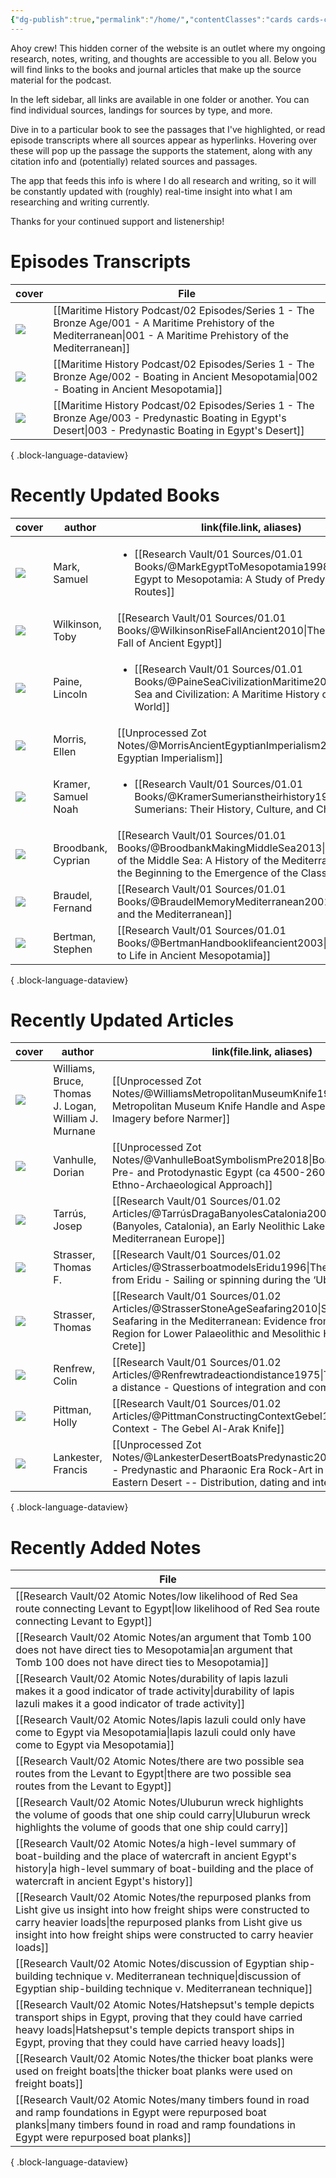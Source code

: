 ```yaml
---
{"dg-publish":true,"permalink":"/home/","contentClasses":"cards cards-cover cards-cover-no-border","tags":["gardenEntry"]}
---
```


Ahoy crew! This hidden corner of the website is an outlet where my ongoing research, notes, writing, and thoughts are accessible to you all. Below you will find links to the books and journal articles that make up the source material for the podcast.

In the left sidebar, all links are available in one folder or another. You can find individual sources, landings for sources by type, and more.

Dive in to a particular book to see the passages that I've highlighted, or read episode transcripts where all sources appear as hyperlinks. Hovering over these will pop up the passage the supports the statement, along with any citation info and (potentially) related sources and passages.

The app that feeds this info is where I do all research and writing, so it will be constantly updated with (roughly) real-time insight into what I am researching and writing currently.

Thanks for your continued support and listenership!

# Episodes Transcripts

| cover                                                                                         | File                                                                                                                                                                     |
| --------------------------------------------------------------------------------------------- | ------------------------------------------------------------------------------------------------------------------------------------------------------------------------ |
| ![](https://res.cloudinary.com/ducqxvol0/image/upload/v1694658433/001_Final_Cover_yiabon.png) | [[Maritime History Podcast/02 Episodes/Series 1 - The Bronze Age/001 - A Maritime Prehistory of the Mediterranean\|001 - A Maritime Prehistory of the Mediterranean]] |
| ![](https://res.cloudinary.com/ducqxvol0/image/upload/v1694658376/002_Final_Cover_r10lra.png) | [[Maritime History Podcast/02 Episodes/Series 1 - The Bronze Age/002 - Boating in Ancient Mesopotamia\|002 - Boating in Ancient Mesopotamia]]                         |
| ![](\-)                                                                                       | [[Maritime History Podcast/02 Episodes/Series 1 - The Bronze Age/003 - Predynastic Boating in Egypt's Desert\|003 - Predynastic Boating in Egypt's Desert]]           |

{ .block-language-dataview}

# Recently Updated Books

| cover                                                             | author              | link(file.link, aliases)                                                                                                                                                                            |
| ----------------------------------------------------------------- | ------------------- | --------------------------------------------------------------------------------------------------------------------------------------------------------------------------------------------------- |
| ![](https://m.media-amazon.com/images/I/51KxuKtrkGL.jpg)          | Mark, Samuel        | <ul><li>[[Research Vault/01 Sources/01.01 Books/@MarkEgyptToMesopotamia1998.md\\|From Egypt to Mesopotamia: A Study of Predynastic Trade Routes]]</li></ul>                                         |
| ![](https://m.media-amazon.com/images/I/61g9Jws4k9L._SL1500_.jpg) | Wilkinson, Toby     | [[Research Vault/01 Sources/01.01 Books/@WilkinsonRiseFallAncient2010\|The Rise and Fall of Ancient Egypt]]                                                                                      |
| ![](https://m.media-amazon.com/images/I/91Id2S35ZwL._SL1500_.jpg) | Paine, Lincoln      | <ul><li>[[Research Vault/01 Sources/01.01 Books/@PaineSeaCivilizationMaritime2013.md\\|The Sea and Civilization: A Maritime History of the World]]</li></ul>                                        |
| ![](https://m.media-amazon.com/images/I/51pCfd9PwxL.jpg)          | Morris, Ellen       | [[Unprocessed Zot Notes/@MorrisAncientEgyptianImperialism2018\|Ancient Egyptian Imperialism]]                                                                                                    |
| ![](https://m.media-amazon.com/images/I/81ZQWb8CFnL._SL1360_.jpg) | Kramer, Samuel Noah | <ul><li>[[Research Vault/01 Sources/01.01 Books/@KramerSumerianstheirhistory1963.md\\|The Sumerians: Their History, Culture, and Character]]</li></ul>                                              |
| ![](https://m.media-amazon.com/images/I/71VcN6Vsl-L._SL1500_.jpg) | Broodbank, Cyprian  | [[Research Vault/01 Sources/01.01 Books/@BroodbankMakingMiddleSea2013\|The Making of the Middle Sea: A History of the Mediterranean from the Beginning to the Emergence of the Classical World]] |
| ![](https://m.media-amazon.com/images/I/41PeNSKkrVL.jpg)          | Braudel, Fernand    | [[Research Vault/01 Sources/01.01 Books/@BraudelMemoryMediterranean2001\|Memory and the Mediterranean]]                                                                                          |
| ![](https://m.media-amazon.com/images/I/71S5BYlijQL._SL1360_.jpg) | Bertman, Stephen    | [[Research Vault/01 Sources/01.01 Books/@BertmanHandbooklifeancient2003\|Handbook to Life in Ancient Mesopotamia]]                                                                               |

{ .block-language-dataview}

# Recently Updated Articles

| cover                                                                                                                             | author                                               | link(file.link, aliases)                                                                                                                                                                                             |
| --------------------------------------------------------------------------------------------------------------------------------- | ---------------------------------------------------- | -------------------------------------------------------------------------------------------------------------------------------------------------------------------------------------------------------------------- |
| ![](https://res.cloudinary.com/ducqxvol0/image/upload/v1694744142/Source%20Covers/Pasted_image_20230723175354_vyhyyx.png)         | Williams, Bruce, Thomas J. Logan, William J. Murnane | [[Unprocessed Zot Notes/@WilliamsMetropolitanMuseumKnife1987\|The Metropolitan Museum Knife Handle and Aspects of Pharaonic Imagery before Narmer]]                                                               |
| ![](https://res.cloudinary.com/ducqxvol0/image/upload/v1694744076/Source%20Covers/Pasted_image_20230723174916_mtmz1o.png)         | Vanhulle, Dorian                                     | [[Unprocessed Zot Notes/@VanhulleBoatSymbolismPre2018\|Boat Symbolism in Pre- and Protodynastic Egypt (ca 4500-2600 B.C.) -- An Ethno-Archaeological Approach]]                                                   |
| ![](https://res.cloudinary.com/ducqxvol0/image/upload/v1694744025/Source%20Covers/tarrus_draga_cover_rcinrz.jpg)                  | Tarrús, Josep                                        | [[Research Vault/01 Sources/01.02 Articles/@TarrúsDragaBanyolesCatalonia2008\|La Draga (Banyoles, Catalonia), an Early Neolithic Lakeside Village in Mediterranean Europe]]                                       |
| ![](https://res.cloudinary.com/ducqxvol0/image/upload/v1694743976/Source%20Covers/strasser_1996_ievcb8.jpg)                       | Strasser, Thomas F.                                  | [[Research Vault/01 Sources/01.02 Articles/@StrasserboatmodelsEridu1996\|The boat models from Eridu - Sailing or spinning during the ‘Ubaid period?]]                                                             |
| ![](https://res.cloudinary.com/ducqxvol0/image/upload/v1694743942/Source%20Covers/strasser_hesperia_cover_zxjo5a.png)             | Strasser, Thomas                                     | [[Research Vault/01 Sources/01.02 Articles/@StrasserStoneAgeSeafaring2010\|Stone Age Seafaring in the Mediterranean: Evidence from the Plakias Region for Lower Palaeolithic and Mesolithic Habitation of Crete]] |
| ![](https://res.cloudinary.com/ducqxvol0/image/upload/v1694743899/Source%20Covers/renfrew_cover_weyeje.jpg)                       | Renfrew, Colin                                       | [[Research Vault/01 Sources/01.02 Articles/@Renfrewtradeactiondistance1975\|Trade as action at a distance - Questions of integration and communication]]                                                          |
| ![](https://res.cloudinary.com/ducqxvol0/image/upload/v1694743840/Source%20Covers/Gebel_el-Arak_knife__front_and_back_a9sl5x.jpg) | Pittman, Holly                                       | [[Research Vault/01 Sources/01.02 Articles/@PittmanConstructingContextGebel1996\|Constructing Context - The Gebel Al-Arak Knife]]                                                                                 |
| ![](https://res.cloudinary.com/ducqxvol0/image/upload/v1694743713/Source%20Covers/Pasted_image_20230723164629_u5bd4v.png)         | Lankester, Francis                                   | [[Unprocessed Zot Notes/@LankesterDesertBoatsPredynastic2013\|Desert Boats - Predynastic and Pharaonic Era Rock-Art in Egypt’s Central Eastern Desert -- Distribution, dating and interpretation]]                |

{ .block-language-dataview}

# Recently Added Notes

| File                                                                                                                                                                                                                                                                   |
| ---------------------------------------------------------------------------------------------------------------------------------------------------------------------------------------------------------------------------------------------------------------------- |
| [[Research Vault/02 Atomic Notes/low likelihood of Red Sea route connecting Levant to Egypt\|low likelihood of Red Sea route connecting Levant to Egypt]]                                                                                                           |
| [[Research Vault/02 Atomic Notes/an argument that Tomb 100 does not have direct ties to Mesopotamia\|an argument that Tomb 100 does not have direct ties to Mesopotamia]]                                                                                           |
| [[Research Vault/02 Atomic Notes/durability of lapis lazuli makes it a good indicator of trade activity\|durability of lapis lazuli makes it a good indicator of trade activity]]                                                                                   |
| [[Research Vault/02 Atomic Notes/lapis lazuli could only have come to Egypt via Mesopotamia\|lapis lazuli could only have come to Egypt via Mesopotamia]]                                                                                                           |
| [[Research Vault/02 Atomic Notes/there are two possible sea routes from the Levant to Egypt\|there are two possible sea routes from the Levant to Egypt]]                                                                                                           |
| [[Research Vault/02 Atomic Notes/Uluburun wreck highlights the volume of goods that one ship could carry\|Uluburun wreck highlights the volume of goods that one ship could carry]]                                                                                 |
| [[Research Vault/02 Atomic Notes/a high-level summary of boat-building and the place of watercraft in ancient Egypt's history\|a high-level summary of boat-building and the place of watercraft in ancient Egypt's history]]                                       |
| [[Research Vault/02 Atomic Notes/the repurposed planks from Lisht give us insight into how freight ships were constructed to carry heavier loads\|the repurposed planks from Lisht give us insight into how freight ships were constructed to carry heavier loads]] |
| [[Research Vault/02 Atomic Notes/discussion of Egyptian ship-building technique v. Mediterranean technique\|discussion of Egyptian ship-building technique v. Mediterranean technique]]                                                                             |
| [[Research Vault/02 Atomic Notes/Hatshepsut's temple depicts transport ships in Egypt, proving that they could have carried heavy loads\|Hatshepsut's temple depicts transport ships in Egypt, proving that they could have carried heavy loads]]                   |
| [[Research Vault/02 Atomic Notes/the thicker boat planks were used on freight boats\|the thicker boat planks were used on freight boats]]                                                                                                                           |
| [[Research Vault/02 Atomic Notes/many timbers found in road and ramp foundations in Egypt were repurposed boat planks\|many timbers found in road and ramp foundations in Egypt were repurposed boat planks]]                                                       |

{ .block-language-dataview}